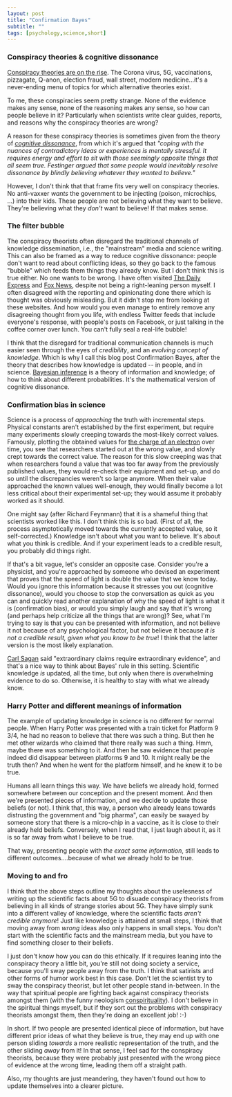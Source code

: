 ```yaml
---
layout: post
title: "Confirmation Bayes"
subtitle: ""
tags: [psychology,science,short]
---
```


### Conspiracy theories & cognitive dissonance
[Conspiracy theories are on the rise](https://www.politico.com/news/magazine/2020/06/17/conspiracy-theories-pandemic-trump-2020-election-coronavirus-326530). The Corona virus, 5G, vaccinations, pizzagate, Q-anon, election fraud, wall street, modern medicine...it's a never-ending menu of topics for which alternative theories exist.

To me, these conspiracies seem pretty strange. None of the evidence makes any sense, none of the reasoning makes any sense, so how can people believe in it? Particularly when scientists write clear guides, reports, and reasons why the conspiracy theories are wrong?

A reason for these conspiracy theories is sometimes given from the theory of [*cognitive dissonance*](https://en.wikipedia.org/wiki/Cognitive_dissonance), from which it's argued that *"coping with the nuances of contradictory ideas or experiences is mentally stressful. It requires energy and effort to sit with those seemingly opposite things that all seem true. Festinger argued that some people would inevitably resolve dissonance by blindly believing whatever they wanted to believe."*

However, I don't think that that frame fits very well on conspiracy theories. No anti-vaxxer *wants* the government to be injecting (poison, microchips, ...) into their kids. These people are not believing what they want to believe. They're believing what they *don't* want to believe! If that makes sense.

### The filter bubble
The conspiracy theorists often disregard the traditional channels of knowledge dissemination, i.e., the "mainstream" media and science writing. This can also be framed as a way to reduce cognitive dissonance: people don't want to read about conflicting ideas, so they go back to the famous "bubble" which feeds them things they already know. But I don't think this is true either. No one wants to be wrong. I have often visited [The Daily Express](https://www.express.co.uk) and [Fox News](https://www.foxnews.com), despite not being a right-leaning person myself.
I often disagreed with the reporting and opinionating done there which is thought was obviously misleading. But it didn't stop me from looking at these websites. And how would you even manage to entirely remove any disagreeing thought from you life, with endless Twitter feeds that include everyone's response, with people's posts on Facebook, or just talking in the coffee corner over lunch. You can't fully seal a real-life bubble!

I think that the disregard for traditional communication channels is much easier seen through the eyes of *credibility*, and an *evolving concept of knowledge*. Which is why I call this blog post Confirmation Bayes, after the theory that describes how knowledge is updated -- in people, and in science. [Bayesian inference](https://en.wikipedia.org/wiki/Bayesian_inference) is a theory of information and knowledge; of how to think about different probabilities. It's the mathematical version of cognitive dissonance.

### Confirmation bias in science
Science is a process of *approaching* the truth with incremental steps. Physical constants aren't established by the first experiment, but require many experiments slowly creeping towards the most-likely correct values. Famously, plotting the obtained values for [the charge of an electron](https://hsm.stackexchange.com/questions/264/timeline-of-measurements-of-the-electrons-charge) over time, you see that researchers started out at the wrong value, and slowly crept towards the correct value.
The reason for this slow creeping was that when researchers found a value that was too far away from the previously published values, they would re-check their equipment and set-up, and do so until the discrepancies weren't so large anymore. When their value approached the known values well-enough, they would finally become a lot less critical about their experimental set-up; they would assume it probably worked as it should.

One might say (after Richard Feynmann) that it is a shameful thing that scientists worked like this. I don't think this is so bad. (First of all, the process asymptotically moved towards the currently accepted value, so it self-corrected.) Knowledge isn't about what you want to believe. It's about what you think is credible. And if your experiment leads to a credible result, you probably did things right.

If that's a bit vague, let's consider an opposite case. Consider you're a physicist, and you're approached by someone who devised an experiment that proves that the speed of light is double the value that we know today. Would you ignore this information because it stresses you out (cognitive dissonance), would you choose to stop the conversation as quick as you can and quickly read another explanation of why the speed of light is what it is (confirmation bias), or would you simply laugh and say that it's wrong (and perhaps help criticize all the things that are wrong)?
See, what I'm trying to say is that you can be presented with information, and not believe it not because of any psychological factor, but not believe it because *it is not a credible result, given what you know to be true*! I think that the latter version is the most likely explanation.

[Carl Sagan](https://en.wikipedia.org/wiki/Sagan_standard) said "extraordinary claims require extraordinary evidence", and that's a nice way to think about Bayes' rule in this setting. Scientific knowledge *is* updated, all the time, but only when there is overwhelming evidence to do so. Otherwise, it is healthy to stay with what we already know.

### Harry Potter and different meanings of information
The example of updating knowledge in science is no different for normal people. When Harry Potter was presented with a train ticket for Platform 9 3/4, he had no reason to believe that there was such a thing. But then he met other wizards who claimed that there really was such a thing. Hmm, maybe there was something to it. And then he saw evidence that people indeed did disappear between platforms 9 and 10. It might really be the truth then? And when he went for the platform himself, and he knew it to be true.

Humans all learn things this way. We have beliefs we already hold, formed somewhere between our conception and the present moment. And then we're presented pieces of information, and we decide to update those beliefs (or not). I think that, this way, a person who already leans towards distrusting the government and "big pharma", can easily be swayed by someone story that there is a micro-chip in a vaccine, as it is close to their already held beliefs. Conversely, when I read that, I just laugh about it, as it is so far away from what I believe to be true.

That way, presenting people with *the exact same information*, still leads to different outcomes....because of what we already hold to be true.

### Moving to and fro
I think that the above steps outline my thoughts about the uselesness of writing up the scientific facts about 5G to disuade conspiracy theorists from believing in all kinds of strange stories about 5G. They have simply sunk into a different valley of knowledge, where the scientific facts *aren't credible anymore*! Just like knowledge is attained at small steps, I think that moving away from *wrong* ideas also only happens in small steps. You don't start with the scientific facts and the mainstream media, but you have to find something closer to their beliefs.

I just don't know how you can do this ethically. If it requires leaning into the conspiracy theory a little bit, you're still not doing society a service, because you'll sway people away from the truth. I think that satirists and other forms of humor work best in this case. Don't let the scientist try to sway the conspiracy theorist, but let other people stand in-between.
In the way that spiritual people are fighting back against conspiracy theorists amongst them (with the funny neologism [conspirituality](https://en.wikipedia.org/wiki/Conspirituality)). I don't believe in the spiritual things myself, but if they sort out the problems with conspiracy theorists amongst them, then they're doing an excellent job! :-)

In short. If two people are presented identical piece of information, but have different prior ideas of what they believe is true, they may end up with one person  sliding *towards* a more realistic representation of the truth, and the other sliding *away* from it! In that sense, I feel sad for the conspiracy theorists, because they were probably just presented with the wrong piece of evidence at the wrong time, leading them off a straight path.

Also, my thoughts are just meandering, they haven't found out how to update themselves into a clearer picture.
